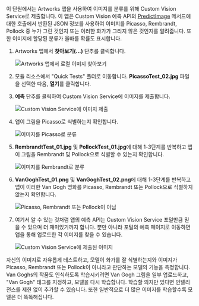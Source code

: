 이 단원에서는 Artworks 앱을 사용하여 이미지를 분류를 위해 Custom Vision Service로 제출합니다. 이 앱은 Custom Vision 예측 API의 [PredictImage](https://southcentralus.dev.cognitive.microsoft.com/docs/services/eb68250e4e954d9bae0c2650db79c653/operations/58acd3c1ef062f0344a42814) 메서드에 대한 호출에서 반환된 JSON 정보를 사용하여 이미지를 Picasso, Rembrandt, Pollock 중 누가 그린 것인지 또는 이러한 화가가 그리지 않은 것인지를 알려줍니다. 또한 이미지에 할당된 분류가 올바를 확률도 표시합니다.

1. Artworks 앱에서 **찾아보기(...)** 단추를 클릭합니다. 

    ![Artworks 앱에서 로컬 이미지 찾아보기](../media-draft/6-app-click-browse.png)

1. 모듈 리소스에서 "Quick Tests" 폴더로 이동합니다. **PicassoTest_02.jpg** 파일을 선택한 다음, **열기**를 클릭합니다.

1. **예측** 단추를 클릭하여 Custom Vision Service에 이미지를 제출합니다.

    ![Custom Vision Service에 이미지 제출](../media-draft/6-app-click-predict.png)

1. 앱이 그림을 Picasso로 식별하는지 확인합니다.

    ![이미지를 Picasso로 분류](../media-draft/6-app-prediction-01.png)

1. **RembrandtTest_01.jpg** 및 **PollockTest_01.jpg**에 대해 1-3단계를 반복하고 앱이 그림을 Rembrandt 및 Pollock으로 식별할 수 있는지 확인합니다.

    ![이미지를 Rembrandt로 분류](../media-draft/6-app-prediction-02.png)

1. **VanGoghTest_01.png** 및 **VanGoghTest_02.png**에 대해 1-3단계를 반복하고 앱이 이러한 Van Gogh 명화를 Picasso, Rembrandt 또는 Pollock으로 식별하지 않는지 확인합니다.

    ![Picasso, Rembrandt 또는 Pollock이 아님](../media-draft/6-app-prediction-03.png)

1. 여기서 알 수 있는 것처럼 앱의 예측 API는 Custom Vision Service 포털만큼 믿을 수 있으며 더 재미있기까지 합니다. 뿐만 아니라 포털의 예측 페이지로 이동하면 앱을 통해 업로드한 각 이미지를 찾을 수 있습니다.

    ![Custom Vision Service에 제출된 이미지](../media-draft/6-portal-all-predictions.png)

자신의 이미지로 자유롭게 테스트하고, 모델이 화가를 잘 식별하는지와 이미지가 Picasso, Rembrandt 또는 Pollock이 아니라고 판단하는 모델의 기능을 측정합니다. Van Goghs의 작품도 인식하도록 학습시키려면 Van Gogh 그림을 일부 업로드하고, "Van Gogh" 태그를 지정하고, 모델을 다시 학습합니다. 학습할 의지만 있다면 인텔리전스를 제한 없이 추가할 수 있습니다. 또한 일반적으로 더 많은 이미지를 학습할수록 모델은 더 똑똑해집니다.